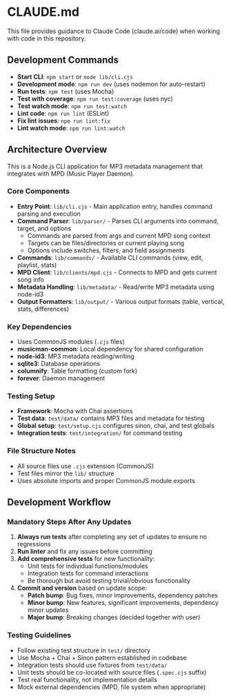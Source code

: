 # CLAUDE.md

This file provides guidance to Claude Code (claude.ai/code) when working with code in this repository.

## Development Commands

- **Start CLI**: `npm start` or `node lib/cli.cjs`
- **Development mode**: `npm run dev` (uses nodemon for auto-restart)
- **Run tests**: `npm test` (uses Mocha)
- **Test with coverage**: `npm run test:coverage` (uses nyc)
- **Test watch mode**: `npm run test:watch`
- **Lint code**: `npm run lint` (ESLint)
- **Fix lint issues**: `npm run lint:fix`
- **Lint watch mode**: `npm run lint:watch`

## Architecture Overview

This is a Node.js CLI application for MP3 metadata management that integrates with MPD (Music Player Daemon).

### Core Components

- **Entry Point**: `lib/cli.cjs` - Main application entry, handles command parsing and execution
- **Command Parser**: `lib/parser/` - Parses CLI arguments into command, target, and options
  - Commands are parsed from args and current MPD song context
  - Targets can be files/directories or current playing song
  - Options include switches, filters, and field assignments
- **Commands**: `lib/commands/` - Available CLI commands (view, edit, playlist, stats)
- **MPD Client**: `lib/clients/mpd.cjs` - Connects to MPD and gets current song info
- **Metadata Handling**: `lib/metadata/` - Read/write MP3 metadata using node-id3
- **Output Formatters**: `lib/output/` - Various output formats (table, vertical, stats, differences)

### Key Dependencies

- Uses CommonJS modules (`.cjs` files)
- **musicman-common**: Local dependency for shared configuration
- **node-id3**: MP3 metadata reading/writing
- **sqlite3**: Database operations
- **columnify**: Table formatting (custom fork)
- **forever**: Daemon management

### Testing Setup

- **Framework**: Mocha with Chai assertions
- **Test data**: `test/data/` contains MP3 files and metadata for testing
- **Global setup**: `test/setup.cjs` configures sinon, chai, and test globals
- **Integration tests**: `test/integration/` for command testing

### File Structure Notes

- All source files use `.cjs` extension (CommonJS)
- Test files mirror the `lib/` structure
- Uses absolute imports and proper CommonJS module.exports

## Development Workflow

### Mandatory Steps After Any Updates

1. **Always run tests** after completing any set of updates to ensure no regressions
2. **Run linter** and fix any issues before committing
3. **Add comprehensive tests** for new functionality:
   - Unit tests for individual functions/modules
   - Integration tests for command interactions
   - Be thorough but avoid testing trivial/obvious functionality
4. **Commit and version** based on update scope:
   - **Patch bump**: Bug fixes, minor improvements, dependency patches
   - **Minor bump**: New features, significant improvements, dependency minor updates
   - **Major bump**: Breaking changes (decided together with user)

### Testing Guidelines

- Follow existing test structure in `test/` directory
- Use Mocha + Chai + Sinon pattern established in codebase
- Integration tests should use fixtures from `test/data/`
- Unit tests should be co-located with source files (`.spec.cjs` suffix)
- Test real functionality, not implementation details
- Mock external dependencies (MPD, file system when appropriate)